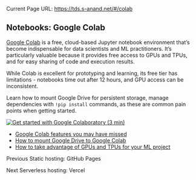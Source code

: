 Current Page URL: https://tds.s-anand.net/#/colab

## Notebooks: Google Colab

[Google Colab](https://colab.research.google.com/) is a free, cloud-based
Jupyter notebook environment that’s become indispensable for data scientists
and ML practitioners. It’s particularly valuable because it provides free
access to GPUs and TPUs, and for easy sharing of code and execution results.

While Colab is excellent for prototyping and learning, its free tier has
limitations - notebooks time out after 12 hours, and GPU access can be
inconsistent.

Learn how to mount Google Drive for persistent storage, manage dependencies
with `!pip install` commands, as these are common pain points when getting
started.

[![Get started with Google Colaboratory \(3
min\)](https://i.ytimg.com/vi_webp/inN8seMm7UI/sddefault.webp)](https://youtu.be/inN8seMm7UI)

  * [Google Colab features you may have missed](https://youtu.be/rNgswRZ2C1Y)
  * [How to mount Google Drive to Google Colab](https://youtu.be/8HvugBq5NKg)
  * [How to take advantage of GPUs and TPUs for your ML project](https://youtu.be/tCYSce6l8gA)

Previous Static hosting: GitHub Pages

Next Serverless hosting: Vercel

